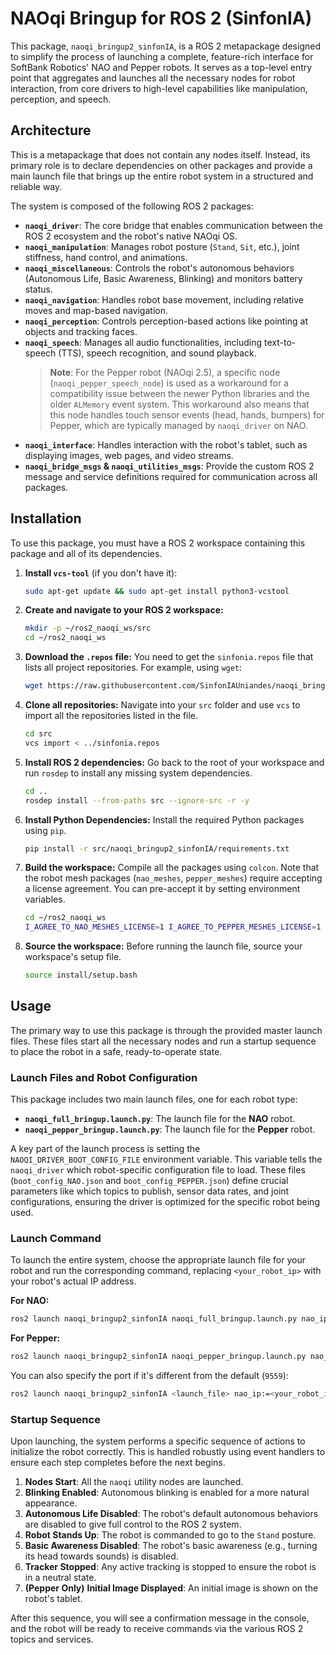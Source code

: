 # NAOqi Bringup for ROS 2 (SinfonIA)

This package, `naoqi_bringup2_sinfonIA`, is a ROS 2 metapackage designed to simplify the process of launching a complete, feature-rich interface for SoftBank Robotics' NAO and Pepper robots. It serves as a top-level entry point that aggregates and launches all the necessary nodes for robot interaction, from core drivers to high-level capabilities like manipulation, perception, and speech.

## Architecture

This is a metapackage that does not contain any nodes itself. Instead, its primary role is to declare dependencies on other packages and provide a main launch file that brings up the entire robot system in a structured and reliable way.

The system is composed of the following ROS 2 packages:

*   **`naoqi_driver`**: The core bridge that enables communication between the ROS 2 ecosystem and the robot's native NAOqi OS.
*   **`naoqi_manipulation`**: Manages robot posture (`Stand`, `Sit`, etc.), joint stiffness, hand control, and animations.
*   **`naoqi_miscellaneous`**: Controls the robot's autonomous behaviors (Autonomous Life, Basic Awareness, Blinking) and monitors battery status.
*   **`naoqi_navigation`**: Handles robot base movement, including relative moves and map-based navigation.
*   **`naoqi_perception`**: Controls perception-based actions like pointing at objects and tracking faces.
*   **`naoqi_speech`**: Manages all audio functionalities, including text-to-speech (TTS), speech recognition, and sound playback.
    > **Note**: For the Pepper robot (NAOqi 2.5), a specific node (`naoqi_pepper_speech_node`) is used as a workaround for a compatibility issue between the newer Python libraries and the older `ALMemory` event system. This workaround also means that this node handles touch sensor events (head, hands, bumpers) for Pepper, which are typically managed by `naoqi_driver` on NAO.
*   **`naoqi_interface`**: Handles interaction with the robot's tablet, such as displaying images, web pages, and video streams.
*   **`naoqi_bridge_msgs` & `naoqi_utilities_msgs`**: Provide the custom ROS 2 message and service definitions required for communication across all packages.

## Installation

To use this package, you must have a ROS 2 workspace containing this package and all of its dependencies.

1.  **Install `vcs-tool`** (if you don't have it):
    ```bash
    sudo apt-get update && sudo apt-get install python3-vcstool
    ```

2.  **Create and navigate to your ROS 2 workspace:**
    ```bash
    mkdir -p ~/ros2_naoqi_ws/src
    cd ~/ros2_naoqi_ws
    ```

3.  **Download the `.repos` file:**
    You need to get the `sinfonia.repos` file that lists all project repositories. For example, using `wget`:
    ```bash
    wget https://raw.githubusercontent.com/SinfonIAUniandes/naoqi_bringup2_SinfonIA/refs/heads/main/sinfonia.repos
    ```

4.  **Clone all repositories:**
    Navigate into your `src` folder and use `vcs` to import all the repositories listed in the file.
    ```bash
    cd src
    vcs import < ../sinfonia.repos
    ```

5.  **Install ROS 2 dependencies:**
    Go back to the root of your workspace and run `rosdep` to install any missing system dependencies.
    ```bash
    cd ..
    rosdep install --from-paths src --ignore-src -r -y
    ```

6.  **Install Python Dependencies:**
    Install the required Python packages using `pip`.
    ```bash
    pip install -r src/naoqi_bringup2_sinfonIA/requirements.txt
    ```

7.  **Build the workspace:**
    Compile all the packages using `colcon`. Note that the robot mesh packages (`nao_meshes`, `pepper_meshes`) require accepting a license agreement. You can pre-accept it by setting environment variables.
    ```bash
    cd ~/ros2_naoqi_ws
    I_AGREE_TO_NAO_MESHES_LICENSE=1 I_AGREE_TO_PEPPER_MESHES_LICENSE=1 colcon build --symlink-install
    ```

8.  **Source the workspace:**
    Before running the launch file, source your workspace's setup file.
    ```bash
    source install/setup.bash
    ```

## Usage

The primary way to use this package is through the provided master launch files. These files start all the necessary nodes and run a startup sequence to place the robot in a safe, ready-to-operate state.

### Launch Files and Robot Configuration

This package includes two main launch files, one for each robot type:

*   **`naoqi_full_bringup.launch.py`**: The launch file for the **NAO** robot.
*   **`naoqi_pepper_bringup.launch.py`**: The launch file for the **Pepper** robot.

A key part of the launch process is setting the `NAOQI_DRIVER_BOOT_CONFIG_FILE` environment variable. This variable tells the `naoqi_driver` which robot-specific configuration file to load. These files (`boot_config_NAO.json` and `boot_config_PEPPER.json`) define crucial parameters like which topics to publish, sensor data rates, and joint configurations, ensuring the driver is optimized for the specific robot being used.

### Launch Command

To launch the entire system, choose the appropriate launch file for your robot and run the corresponding command, replacing `<your_robot_ip>` with your robot's actual IP address.

**For NAO:**
```bash
ros2 launch naoqi_bringup2_sinfonIA naoqi_full_bringup.launch.py nao_ip:=<your_robot_ip>
```

**For Pepper:**
```bash
ros2 launch naoqi_bringup2_sinfonIA naoqi_pepper_bringup.launch.py nao_ip:=<your_robot_ip>
```

You can also specify the port if it's different from the default (`9559`):
```bash
ros2 launch naoqi_bringup2_sinfonIA <launch_file> nao_ip:=<your_robot_ip> nao_port:=<port>
```

### Startup Sequence

Upon launching, the system performs a specific sequence of actions to initialize the robot correctly. This is handled robustly using event handlers to ensure each step completes before the next begins.

1.  **Nodes Start**: All the `naoqi` utility nodes are launched.
2.  **Blinking Enabled**: Autonomous blinking is enabled for a more natural appearance.
3.  **Autonomous Life Disabled**: The robot's default autonomous behaviors are disabled to give full control to the ROS 2 system.
4.  **Robot Stands Up**: The robot is commanded to go to the `Stand` posture.
5.  **Basic Awareness Disabled**: The robot's basic awareness (e.g., turning its head towards sounds) is disabled.
6.  **Tracker Stopped**: Any active tracking is stopped to ensure the robot is in a neutral state.
7.  **(Pepper Only)** **Initial Image Displayed**: An initial image is shown on the robot's tablet.

After this sequence, you will see a confirmation message in the console, and the robot will be ready to receive commands via the various ROS 2 topics and services.